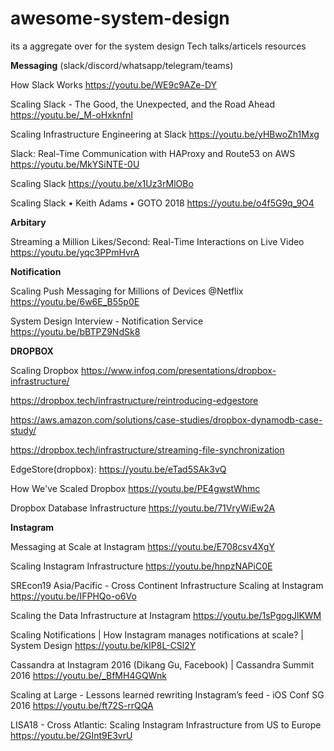# awesome-system-design
its a aggregate over for the system design Tech talks/articels resources


**Messaging** (slack/discord/whatsapp/telegram/teams)

How Slack Works
https://youtu.be/WE9c9AZe-DY

Scaling Slack - The Good, the Unexpected, and the Road Ahead
https://youtu.be/_M-oHxknfnI

Scaling Infrastructure Engineering at Slack
https://youtu.be/yHBwoZh1Mxg


Slack: Real-Time Communication with HAProxy and Route53 on AWS
https://youtu.be/MkYSiNTE-0U

Scaling Slack
https://youtu.be/x1Uz3rMlOBo

Scaling Slack • Keith Adams • GOTO 2018
https://youtu.be/o4f5G9q_9O4



**Arbitary**

Streaming a Million Likes/Second: Real-Time Interactions on Live Video
https://youtu.be/yqc3PPmHvrA


**Notification**

Scaling Push Messaging for Millions of Devices @Netflix
https://youtu.be/6w6E_B55p0E

System Design Interview - Notification Service
https://youtu.be/bBTPZ9NdSk8

**DROPBOX**

Scaling Dropbox
https://www.infoq.com/presentations/dropbox-infrastructure/

https://dropbox.tech/infrastructure/reintroducing-edgestore

https://aws.amazon.com/solutions/case-studies/dropbox-dynamodb-case-study/

https://dropbox.tech/infrastructure/streaming-file-synchronization

EdgeStore(dropbox):
https://youtu.be/eTad5SAk3vQ

How We've Scaled Dropbox
https://youtu.be/PE4gwstWhmc

Dropbox Database Infrastructure
https://youtu.be/71VryWiEw2A


**Instagram**

Messaging at Scale at Instagram
https://youtu.be/E708csv4XgY

Scaling Instagram Infrastructure
https://youtu.be/hnpzNAPiC0E

SREcon19 Asia/Pacific - Cross Continent Infrastructure Scaling at Instagram
https://youtu.be/IFPHQo-o6Vo

Scaling the Data Infrastructure at Instagram
https://youtu.be/1sPgogJlKWM

Scaling Notifications | How Instagram manages notifications at scale? | System Design
https://youtu.be/kIP8L-CSl2Y

Cassandra at Instagram 2016 (Dikang Gu, Facebook) | Cassandra Summit 2016
https://youtu.be/_BfMH4GQWnk

Scaling at Large - Lessons learned rewriting Instagram’s feed - iOS Conf SG 2016
https://youtu.be/ft72S-rrQQA

LISA18 - Cross Atlantic: Scaling Instagram Infrastructure from US to Europe
https://youtu.be/2GInt9E3vrU





